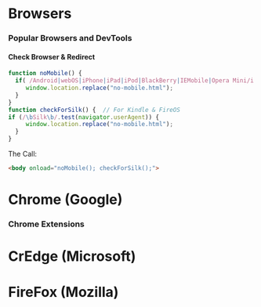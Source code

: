 # Browsers

### Popular Browsers and DevTools  

#### Check Browser & Redirect 
```javascript
function noMobile() {
  if( /Android|webOS|iPhone|iPad|iPod|BlackBerry|IEMobile|Opera Mini/i.test(navigator.userAgent) ) {
     window.location.replace("no-mobile.html");
  }
}
function checkForSilk() {  // For Kindle & FireOS
if (/\bSilk\b/.test(navigator.userAgent)) {
     window.location.replace("no-mobile.html");
  }
}
```
The Call:
```html
<body onload="noMobile(); checkForSilk();">
```

# Chrome (Google)  

### Chrome Extensions

# CrEdge (Microsoft)  

# FireFox (Mozilla)  

